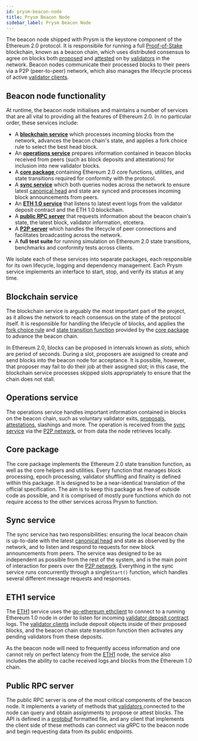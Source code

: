 ```yaml
---
id: prysm-beacon-node
title: Prysm Beacon Node
sidebar_label: Prysm Beacon Node
---
```


The beacon node shipped with Prysm is the keystone component of the Ethereum 2.0 protocol. It is responsibile for running a full [Proof-of-Stake](../glossaries/terminology.md#proof-of-stake-pos) blockchain, known as a beacon chain, which uses distributed consensus to agree on blocks both [proposed](../glossaries/terminology.md#propose) and [attested](../glossaries/terminology.md#attest) on by [validators](../glossaries/terminology.md#validator) in the network. Beacon nodes communicate their processed blocks to their peers via a P2P \(peer-to-peer\) network, which also manages the lifecycle process of active [validator clients](validator-clients.md). 

## Beacon node functionality

At runtime, the beacon node initialises and maintains a number of services that are all vital to providing all the features of Ethereum 2.0. In no particular order, these services include:

* A [**blockchain** **service**](the-beacon-chain.md#blockchain-service) which processes incoming blocks from the network, advances the beacon chain's state, and applies a fork choice rule to select the best head block.
* An [**operations service**](the-beacon-chain.md#operations-service) prepares information contained in beacon blocks received from peers \(such as block deposits and attestations\) for inclusion into new validator blocks.
* A [**core package** ](the-beacon-chain.md#core-package)containing Ethereum 2.0 core functions, utilities, and state transitions required for conformity with the protocol.
* A [**sync service**](the-beacon-chain.md#sync-service) which both queries nodes across the network to ensure latest [canonical head](../glossaries/terminology.md#canonical-head-block) and state are synced and processes incoming block announcements from peers.
* An [**ETH 1.0 service**](the-beacon-chain.md#eth1-service) that listens to latest event logs from the validator deposit contract and the ETH 1.0 blockchain.
* A [**public RPC server**](the-beacon-chain.md#public-rpc-server) that requests information about the beacon chain's state, the latest block, validator information, etcetera.
* A [**P2P server**](p2p-networking.md) which handles the lifecycle of peer connections and facilitates broadcasting across the network.
* A **full test suite** for running simulation on Ethereum 2.0 state transitions, benchmarks and conformity tests across clients.

We isolate each of these services into separate packages, each responsible for its own lifecycle, logging and dependency management. Each Prysm service implements an interface to start, stop, and verify its status at any time.

## Blockchain service

The blockchain service is arguably the most important part of the project, as it allows the network to reach consensus on the state of the protocol itself. It is responsible for handling the lifecycle of blocks, and applies the [fork choice rule](../glossaries/terminology.md#fork-choice-rule) and [state transition function](../glossaries/terminology.md#state-transition-function) provided by the [core package](the-beacon-chain.md#core-package) to advance the beacon chain.

In Ethereum 2.0, blocks can be proposed in intervals known as _slots_, which are period of seconds. During a slot, proposers are assigned to create and send blocks into the beacon node for acceptance. It is possible, however, that proposer may fail to do their job at their assigned slot; in this case, the blockchain service processes skipped slots appropriately to ensure that the chain does not stall.

## Operations service

The operations service handles important information contained in blocks on the beacon chain, such as voluntary validator exits, [proposals](../glossaries/terminology.md#propose), [attestations](../glossaries/terminology.md#attest), slashings and more. The operation is received from the [sync service](the-beacon-chain.md#sync-service) via the [P2P network](p2p-networking.md), or from data the node retrieves locally.

## Core package

The core package implements the Ethereum 2.0 state transition function, as well as the core helpers and utilities. Every function that manages block processing, epoch processing, validator shuffling and finality is defined within this package. It is designed to be a near-identical translation of the official specification. The aim is to keep this package as free of outside code as possible, and it is comprised of mostly pure functions which do not require access to the other services across Prysm to function. 

## Sync service

The sync service has two responsibilities: ensuring the local beacon chain is up-to-date with the latest [canonical head](../glossaries/terminology.md#canonical-head-block) and state as observed by the network, and to listen and respond to requests for new block announcements from peers. The service was designed to be as independent as possible from the rest of the system, and is the main point of interaction for peers over the [P2P network](p2p-networking.md). Everything in the sync service runs concurrently through a single`Start()` function, which handles several different message requests and responses.

## ETH1 service

The [ETH1](../glossaries/terminology.md#eth1) service uses the [go-ethereum ethclient](https://github.com/ethereum/go-ethereum/tree/master/ethclient) to connect to a running Ethereum 1.0 node in order to listen for incoming [validator deposit contract](validator-deposit-contract.md) logs. The [validator clients](validator-clients.md) include deposit objects inside of their proposed blocks, and the beacon chain state transition function then activates any pending validators from these deposits.

As the beacon node will need to frequently access information and one cannot rely on perfect latency from the [ETH1](../glossaries/terminology.md#eth1) node, the service also includes the ability to cache received logs and blocks from the Ethereum 1.0 chain.

## Public RPC server

The public RPC server is one of the most critical components of the beacon node. It implements a variety of methods that [validators ](../glossaries/terminology.md#validator)connected to the node can query and obtain assignments to propose or attest blocks. The API is defined in a [protobuf](https://developers.google.com/protocol-buffers/) formatted file, and any client that implements the client side of these methods can connect via gRPC to the beacon node and begin requesting data from its public endpoints.

